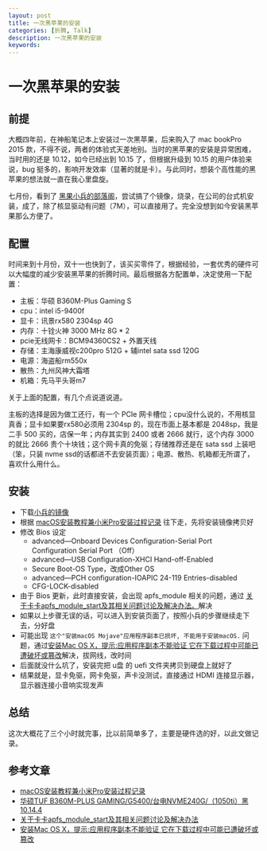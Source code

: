 ```yaml
---
layout: post
title: 一次黑苹果的安装
categories: [折腾, Talk]
description: 一次黑苹果的安装
keywords: 
---
```


# 一次黑苹果的安装

## 前提

大概四年前，在神船笔记本上安装过一次黑苹果，后来购入了 mac
bookPro 2015 款，不得不说，两者的体验式天差地别。当时的黑苹果的安装是异常困难，当时用的还是 10.12，如今已经出到 10.15 了，但根据升级到 10.15 的用户体验来说，bug 挺多的，影响开发效率（显著的就是卡）。与此同时，想装个高性能的黑苹果的想法就一直在我心里盘旋。

七月份，看到了 [黑果小兵的部落阁](https://blog.daliansky.net/)，尝试搞了个镜像，烧录，在公司的台式机安装，成了，除了核显驱动有问题（7M），可以直接用了。完全没想到如今安装黑苹果那么方便了。

## 配置

时间来到十月份，双十一也快到了，该买买零件了，根据经验，一套优秀的硬件可以大幅度的减少安装黑苹果的折腾时间。最后根据各方配置单，决定使用一下配置：


- 主板：华硕 B360M-Plus Gaming S
- cpu：intel i5-9400f
- 显卡：讯景rx580 2304sp 4G
- 内存：十铨火神 3000 MHz 8G * 2
- pcie无线网卡：BCM94360CS2 + 外置天线
- 存储：主海康威视c200pro 512G + 辅intel sata ssd 120G
- 电源：海盗船rm550x
- 散热：九州风神大霜塔
- 机箱：先马平头哥m7

关于上面的配置，有几个点说道说道。

主板的选择是因为做工还行，有一个 PCIe 网卡槽位；cpu没什么说的，不用核显真香；显卡如果要rx580必须用 2304sp 的，现在市面上基本都是 2048sp，我是二手 500 买的，店保一年；内存其实到 2400 或者 2666 就行，这个内存 3000 的就比 2666 贵个十块钱；这个网卡真的免驱；存储推荐还是在 sata ssd 上装吧（笨，只装 nvme ssd的话都进不去安装页面）；电源、散热、机箱都无所谓了，喜欢什么用什么。

## 安装

- 下载[小兵的镜像](https://mirrors.dtops.cc/iso/MacOS/daliansky_macos/10.14/macOS%20Mojave%2010.14%2818A389%29%20Installer%20with%20Clover%204670.dmg)
- 根据 [macOS安装教程兼小米Pro安装过程记录](https://blog.daliansky.net/MacOS-installation-tutorial-XiaoMi-Pro-installation-process-records.html) 往下走，先将安装镜像拷贝好
- 修改 Bios 设定
  - advanced—Onboard Devices Configuration-Serial Port Configuration Serial Port （Off）
  - advanced—USB Configuration-XHCI Hand-off-Enabled
  - Secure Boot-OS Type，改成Other OS
  - advanced—PCH configuration-IOAPIC 24-119 Entries-disabled
  - CFG-LOCK-disabled
- 由于 Bios 更新，此时直接安装，会出现 apfs_module 相关的问题，通过 [关于卡卡apfs_module_start及其相关问题讨论及解决办法。](http://bbs.pcbeta.com/viewthread-1809664-1-1.html)解决
- 如果以上步骤无误的话，可以进入到安装页面了，按照小兵的步骤继续走下去，分好盘
- 可能出现 `这个"安装macOS Mojave"应用程序副本已损坏, 不能用于安装macOS.` 问题，通过[安装Mac OS X，提示:应用程序副本不能验证 它在下载过程中可能已遭破坏或篡改](https://www.applex.net/threads/mac-os-x.57768/)解决，拔网线，改时间
- 后面就没什么坑了，安装完把 u盘 的 uefi 文件夹拷贝到硬盘上就好了
- 结果就是，显卡免驱，网卡免驱，声卡没测试，直接通过 HDMI 连接显示器，显示器连接小音响实现发声

## 总结

这次大概花了三个小时就完事，比以前简单多了，主要是硬件选的好，以此文做记录。

## 参考文章

- [macOS安装教程兼小米Pro安装过程记录](https://blog.daliansky.net/MacOS-installation-tutorial-XiaoMi-Pro-installation-process-records.html)
- [华硕TUF B360M-PLUS GAMING/G5400/台电NVME240G/（1050ti）黑10.14.4](http://bbs.pcbeta.com/forum.php?mod=viewthread&tid=1812253&highlight=tuf)
- [关于卡卡apfs_module_start及其相关问题讨论及解决办法](http://bbs.pcbeta.com/viewthread-1809664-1-1.html)
- [安装Mac OS X，提示:应用程序副本不能验证 它在下载过程中可能已遭破坏或篡改](https://www.applex.net/threads/mac-os-x.57768/)
